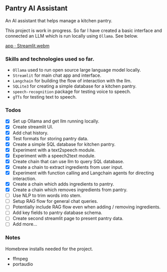 ## Pantry AI Assistant

An AI assistant that helps manage a kitchen pantry.

This project is work in progress. So far I have created a basic interface and connected an LLM which is run locally using `Ollama`. See below.

[app · Streamlit.webm](https://github.com/jhicks2306/ai-assistant/assets/45722942/cf3a356b-e26e-44a0-9c91-9c90110d7539)



### Skills and technologies used so far.
- `Ollama` used to run open source large language model locally.
- `Streamlit` for main chat app and interface.
- `Langchain` for building the flow of interaction with the llm.
- `SQLite3` for creating a simple database for a kitchen pantry.
- `speech-recognition` package for testing voice to speech.
- `gTTs` for testing text to speech.

### Todos
- [x] Set up Ollama and get llm running locally.
- [x] Create streamlit UI.
- [x] Add chat history.
- [x] Test formats for storing pantry data.
- [x] Create a simple SQL database for kitchen pantry.
- [x] Experiment with a text2speech module.
- [x] Experiment with a speech2text module.
- [x] Create chain that can use llm to query SQL database.
- [x] Create a chain to extract ingredients from user input.
- [x] Experiment with function calling and Langchain agents for directing interaction.
- [x] Create a chain which adds ingredients to pantry.
- [x] Create a chain which removes ingredients from pantry.
- [ ] Use NLP to trim words into stem.
- [ ] Setup RAG flow for general chat queries.
- [ ] Potentially include RAG flow even when adding / removing ingredients.
- [ ] Add key fields to pantry database schema.
- [ ] Create second streamlit page to present pantry data.
- [ ] Add more...

### Notes
Homebrew installs needed for the project.
- ffmpeg
- portaudio
